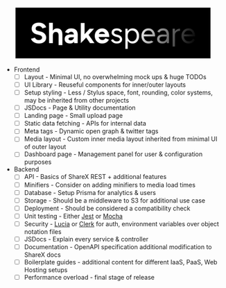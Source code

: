<p align="center">
  <img alt="Shakespeare logo" src="public/logo/shakespeare.svg" width="450" />
</p>

- Frontend
  - [ ] Layout - Minimal UI, no overwhelming mock ups & huge TODOs
  - [ ] UI Library - Reuseful components for inner/outer layouts
  - [ ] Setup styling - Less / Stylus space, font, rounding, color systems, may be inherited from other projects
  - [ ] JSDocs - Page & Utility documentation
  - [ ] Landing page - Small upload page
  - [ ] Static data fetching - APIs for internal data
  - [ ] Meta tags - Dynamic open graph & twitter tags
  - [ ] Media layout - Custom inner media layout inherited from minimal UI of outer layout
  - [ ] Dashboard page - Management panel for user & configuration purposes
- Backend
  - [ ] API - Basics of ShareX REST + additional features
  - [ ] Minifiers - Consider on adding minifiers to media load times
  - [ ] Database - Setup Prisma for analytics & users
  - [ ] Storage - Should be a middleware to S3 for additional use case
  - [ ] Deployment - Should be considered a compatibility check
  - [ ] Unit testing - Either [Jest](https://jestjs.io/) or [Mocha](https://mochajs.org/)
  - [ ] Security - [Lucia](https://lucia-auth.com) or [Clerk](https://clerk.com/) for auth, environment variables over object notation files
  - [ ] JSDocs - Explain every service & controller
  - [ ] Documentation - OpenAPI specification additional modification to ShareX docs
  - [ ] Boilerplate guides - additional content for different IaaS, PaaS, Web Hosting setups
  - [ ] Performance overload - final stage of release
